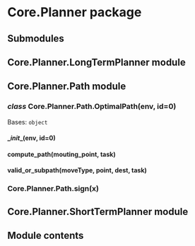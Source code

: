 # Core.Planner package

## Submodules

## Core.Planner.LongTermPlanner module

## Core.Planner.Path module


### _class_ Core.Planner.Path.OptimalPath(env, id=0)
Bases: `object`


#### \__init__(env, id=0)

#### compute_path(mouting_point, task)

#### valid_or_subpath(moveType, point, dest, task)

### Core.Planner.Path.sign(x)
## Core.Planner.ShortTermPlanner module

## Module contents
